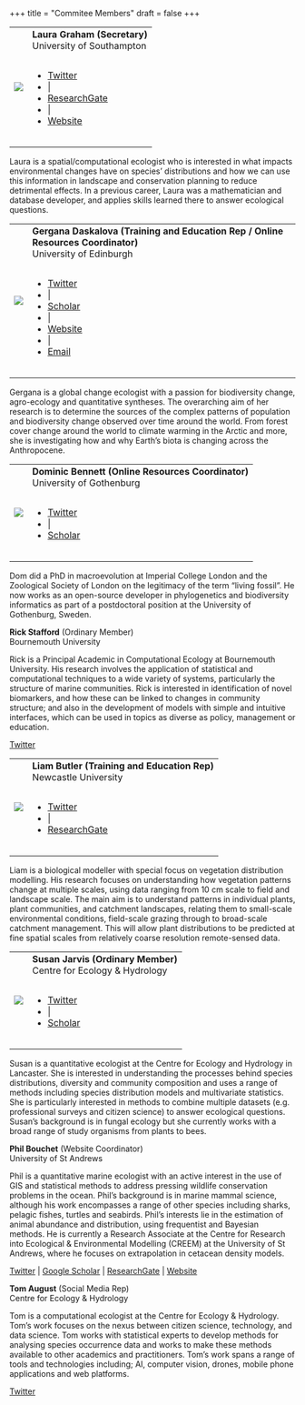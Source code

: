 +++
title = "Commitee Members"
draft = false
+++

<!-- Laura Graham -->

<table>
  <tr>
    <td class="leftcol"><img src="https://bes-qsig.github.io/img/LauraGraham.png"/></td>
    <td class="rightcol"><table>
      <b>Laura Graham (Secretary)</b><br>
      <span class="member_affiliation">University of Southampton</span></table>
      <table>
        <ul>
          <li class="member_web"><i class="fab fa-twitter"> </i> <a href="https://twitter.com/laurajanegraham?lang=en" target="_blank"> Twitter</a></li>
          <li class="list_separator"> | </li>
          <li class="member_web"><i class="fab fa-researchgate"></i> <a href="https://www.researchgate.net/profile/Laura_Graham13" target="_blank"> ResearchGate</a></li>
          <li class="list_separator"> | </li>
          <li class="member_web"><i class="fas fa-globe-americas"></i> <a href="http://laurajanegraham.github.io/" target="_blank"> Website</a></li>
        </ul>
      </table>
    </td>
  </tr>
</table>

Laura is a spatial/computational ecologist who is interested in what impacts environmental changes have on species’ distributions and how we can use this information in landscape and conservation planning to reduce detrimental effects. In a previous career, Laura was a mathematician and database developer, and applies skills learned there to answer ecological questions.

<!-- Gergana Daskalova -->

<table>
  <tr>
    <td class="leftcol"><img src="https://bes-qsig.github.io/img/GerganaDaskalova.png"/></td>
    <td class="rightcol"><table>
      <b>Gergana Daskalova (Training and Education Rep / Online Resources Coordinator)</b><br>
      <span class="member_affiliation">University of Edinburgh</span></table>
      <table>
        <ul>
          <li class="member_web"><i class="fab fa-twitter"> </i> <a href="https://twitter.com/gndaskalova?lang=en" target="_blank"> Twitter</a></li>
          <li class="list_separator"> | </li>
          <li class="member_web"><i class="fab fa-google"></i> <a href="https://scholar.google.com/citations?user=i5lOn9sAAAAJ&hl=en" target="_blank"> Scholar</a></li>
          <li class="list_separator"> | </li>
          <li class="member_web"><i class="fas fa-globe-americas"></i> <a href="https://gndaskalova.com" target="_blank"> Website</a></li>
          <li class="list_separator"> | </li>
          <li class="member_web"><i class="far fa-envelope"></i> <a href="mailto:gndaskalova@gmail.com"> Email</a></li>
        </ul>
      </table>
    </td>
  </tr>
</table>

Gergana is a global change ecologist with a passion for biodiversity change, agro-ecology and quantitative syntheses. The overarching aim of her research is to determine the sources of the complex patterns of population and biodiversity change observed over time around the world. From forest cover change around the world to climate warming in the Arctic and more, she is investigating how and why Earth’s biota is changing across the Anthropocene.

<!-- Dominic Bennett -->

<table>
  <tr>
    <td class="leftcol"><img src="https://bes-qsig.github.io/img/DominicBennett.png"/></td>
    <td class="rightcol"><table>
      <b>Dominic Bennett (Online Resources Coordinator)</b><br>
      <span class="member_affiliation">University of Gothenburg</span></table>
      <table>
        <ul>
          <li class="member_web"><i class="fab fa-twitter"> </i> <a href="https://twitter.com/dominicjbennett?lang=en" target="_blank"> Twitter</a></li>
          <li class="list_separator"> | </li>
         <li class="member_web"><i class="fab fa-google"></i> <a href="https://scholar.google.co.uk/citations?user=Yp8S-_QAAAAJ&hl=en" target="_blank"> Scholar</a></li>
        </ul>
      </table>
    </td>
  </tr>
</table>

Dom did a PhD in macroevolution at Imperial College London and the Zoological Society of London on the legitimacy of the term “living fossil”. He now works as an open-source developer in phylogenetics and biodiversity informatics as part of a postdoctoral position at the University of Gothenburg, Sweden.



**Rick Stafford** (Ordinary Member)<br>
<span class="member_affiliation">Bournemouth University</span>

Rick is a Principal Academic in Computational Ecology at Bournemouth University. His research involves the application of statistical and computational techniques to a wide variety of systems, particularly the structure of marine communities. Rick is interested in identification of novel biomarkers, and how these can be linked to changes in community structure; and also in the development of models with simple and intuitive interfaces, which can be used in topics as diverse as policy, management or education.

<i class="fab fa-twitter"></i> [Twitter](https://twitter.com/rick7575?lang=en)

<!-- Liam Butler -->

<table>
  <tr>
    <td class="leftcol"><img src="https://bes-qsig.github.io/img/LiamButler.png"/></td>
    <td class="rightcol"><table>
      <b>Liam Butler (Training and Education Rep)</b><br>
      <span class="member_affiliation">Newcastle University</span></table>
      <table>
        <ul>
          <li class="member_web"><i class="fab fa-twitter"> </i> <a href="https://twitter.com/liambutler2405" target="_blank"> Twitter</a></li>
          <li class="list_separator"> | </li>
    <li class="member_web"><i class="fab fa-researchgate"></i> <a href="https://www.researchgate.net/profile/Liam_Butler4" target="_blank"> ResearchGate</a></li>
        </ul>
      </table>
    </td>
  </tr>
</table>

Liam is a biological modeller with special focus on vegetation distribution modelling. His research focuses on understanding how vegetation patterns change at multiple scales, using data ranging from 10 cm scale to field and landscape scale. The main aim is to understand patterns in individual plants, plant communities, and catchment landscapes, relating them to small-scale environmental conditions, field-scale grazing through to broad-scale catchment management. This will allow plant distributions to be predicted at fine spatial scales from relatively coarse resolution remote-sensed data.

<!-- Susan Jarvis -->

<table>
  <tr>
    <td class="leftcol"><img src="https://bes-qsig.github.io/img/SusanJarvis.png"/></td>
    <td class="rightcol"><table>
      <b>Susan Jarvis (Ordinary Member)</b><br>
      <span class="member_affiliation">Centre for Ecology & Hydrology</span></table>
      <table>
        <ul>
          <li class="member_web"><i class="fab fa-twitter"> </i> <a href="https://twitter.com/susanjarvis501?lang=en-gb" target="_blank"> Twitter</a></li>
          <li class="list_separator"> | </li>
              <li class="member_web"><i class="fab fa-google"></i> <a href="https://scholar.google.co.uk/citations?user=DuIhO1IAAAAJ&hl=en" target="_blank"> Scholar</a></li>
        </ul>
      </table>
    </td>
  </tr>
</table>

Susan is a quantitative ecologist at the Centre for Ecology and Hydrology in Lancaster. She is interested in understanding the processes behind species distributions, diversity and community composition and uses a range of methods including species distribution models and multivariate statistics. She is particularly interested in methods to combine multiple datasets (e.g. professional surveys and citizen science) to answer ecological questions. Susan’s background is in fungal ecology but she currently works with a broad range of study organisms from plants to bees.


**Phil Bouchet** (Website Coordinator)<br>
<span class="member_affiliation">University of St Andrews</span>

Phil is a quantitative marine ecologist with an active interest in the use of GIS and statistical methods to address pressing wildlife conservation problems in the ocean. Phil’s background is in marine mammal science, although his work encompasses a range of other species including sharks, pelagic fishes, turtles and seabirds. Phil’s interests lie in the estimation of animal abundance and distribution, using frequentist and Bayesian methods. He  is currently a Research Associate at the Centre for Research into Ecological & Environmental Modelling (CREEM) at the University of St Andrews, where he focuses on extrapolation in cetacean density models.

<i class="fab fa-twitter"></i> [Twitter](https://twitter.com/pjbouchet) | <i class="fab fa-google"></i> [Google Scholar](https://scholar.google.com/citations?user=X5SMt_8AAAAJ&hl=en) | <i class="fab fa-researchgate"></i> [ResearchGate](https://www.researchgate.net/profile/Phil_Bouchet) | <i class="fas fa-globe-americas"></i> [Website](https://pjbouchet.github.io/)

**Tom August** (Social Media Rep)<br>
<span class="member_affiliation">Centre for Ecology & Hydrology</span>

Tom is a computational ecologist at the Centre for Ecology & Hydrology. Tom’s work focuses on the nexus between citizen science, technology, and data science. Tom works with statistical experts to develop methods for analysing species occurrence data and works to make these methods available to other academics and practitioners. Tom’s work spans a range of tools and technologies including; AI, computer vision, drones, mobile phone applications and web platforms.

<i class="fab fa-twitter"></i> [Twitter](https://twitter.com/TomAugust85)